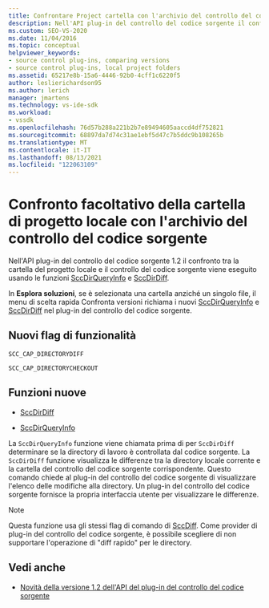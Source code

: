 ```yaml
---
title: Confrontare Project cartella con l'archivio del controllo del codice sorgente | Microsoft Docs
description: Nell'API plug-in del controllo del codice sorgente il confronto tra la cartella del progetto locale e il controllo del codice sorgente viene eseguito usando SccDirQueryInfo e SccDirDiff.
ms.custom: SEO-VS-2020
ms.date: 11/04/2016
ms.topic: conceptual
helpviewer_keywords:
- source control plug-ins, comparing versions
- source control plug-ins, local project folders
ms.assetid: 65217e8b-15a6-4446-92b0-4cff1c6220f5
author: leslierichardson95
ms.author: lerich
manager: jmartens
ms.technology: vs-ide-sdk
ms.workload:
- vssdk
ms.openlocfilehash: 76d57b288a221b2b7e89494605aaccd4df752821
ms.sourcegitcommit: 68897da7d74c31ae1ebf5d47c7b5ddc9b108265b
ms.translationtype: MT
ms.contentlocale: it-IT
ms.lasthandoff: 08/13/2021
ms.locfileid: "122063109"
---
```

# <a name="optional-comparison-of-local-project-folder-to-source-control-store"></a>Confronto facoltativo della cartella di progetto locale con l'archivio del controllo del codice sorgente
Nell'API plug-in del controllo del codice sorgente 1.2 il confronto tra la cartella del progetto locale e il controllo del codice sorgente viene eseguito usando le funzioni [SccDirQueryInfo](../../extensibility/sccdirqueryinfo-function.md) e [SccDirDiff](../../extensibility/sccdirdiff-function.md).

 In **Esplora soluzioni**, se è selezionata una cartella anziché  un singolo file, il menu di scelta rapida Confronta versioni richiama i nuovi [SccDirQueryInfo](../../extensibility/sccdirqueryinfo-function.md) e [SccDirDiff](../../extensibility/sccdirdiff-function.md) nel plug-in del controllo del codice sorgente.

## <a name="new-capability-flags"></a>Nuovi flag di funzionalità
 `SCC_CAP_DIRECTORYDIFF`

 `SCC_CAP_DIRECTORYCHECKOUT`

## <a name="new-functions"></a>Funzioni nuove
- [SccDirDiff](../../extensibility/sccdirdiff-function.md)

- [SccDirQueryInfo](../../extensibility/sccdirqueryinfo-function.md)

 La `SccDirQueryInfo` funzione viene chiamata prima di per `SccDirDiff` determinare se la directory di lavoro è controllata dal codice sorgente. La `SccDirDiff` funzione visualizza le differenze tra la directory locale corrente e la cartella del controllo del codice sorgente corrispondente. Questo comando chiede al plug-in del controllo del codice sorgente di visualizzare l'elenco delle modifiche alla directory. Un plug-in del controllo del codice sorgente fornisce la propria interfaccia utente per visualizzare le differenze.

> [!NOTE]
> Questa funzione usa gli stessi flag di comando di [SccDiff](../../extensibility/sccdiff-function.md). Come provider di plug-in del controllo del codice sorgente, è possibile scegliere di non supportare l'operazione di "diff rapido" per le directory.

## <a name="see-also"></a>Vedi anche
- [Novità della versione 1.2 dell'API del plug-in del controllo del codice sorgente](../../extensibility/internals/what-s-new-in-the-source-control-plug-in-api-version-1-2.md)
